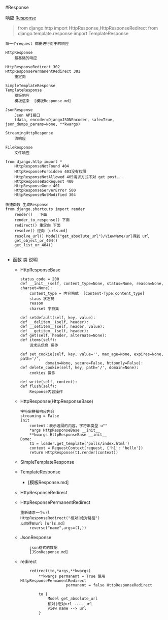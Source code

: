 #Response

响应    [Response](https://www.cnblogs.com/scolia/p/5635546.html)

> from django.http import HttpResponse,HttpResponseRedirect
> from django.template.response import TemplateResponse

```
每一个request 都要进行对于的响应
	
HttpResponse
	最基础的响应
	
HttpResponseRedirect 302	
HttpResponsePermanentRedirect 301
	重定向
	
SimpleTemplateResponse
TemplateResponse	
	模板响应
	模板渲染  [模板Response.md]
	
JsonResponse
	Json API接口
	(data, encoder=DjangoJSONEncoder, safe=True, json_dumps_params=None, **kwargs)
	
StreamingHttpResponse
	流响应
	
FileResponse
	文件响应
	
from django.http import *
	HttpResponseNotFound 404
	HttpResponseForbidden 403没有权限
	HttpResponseNotAllowed 405请求方式不对 get post...
	HttpResponseBadRequest 400
	HttpResponseGone 401
	HttpResponseServerError 500
	HttpResponseNotModified 304
	
快捷函数 生成Response
from django.shortcuts import render
	render()   下面
	render_to_response() 下面
	redirect() 重定向 下面
	resolve() 逆向 [urls.md]
	resolve_url() Model("get_absolute_url")/ViewName/url得到 url
	get_object_or_404()
	get_list_or_404()
	
```

* 函数 类 说明
	* HttpResponseBase 
	
		```
		status_code = 200
	    def __init__(self, content_type=None, status=None, reason=None, charset=None):
	    	content_type = 内容格式  [Content-Type:content_type]
	    	staus 状态码
	    	reason
	    	charset 字符集
	    	
	    def setdefault(self, key, value):
	    def __delitem__(self, header):
	    def __setitem__(self, header, value):
	    def __getitem__(self, header):
	    def get(self, header, alternate=None):
	    def items(self):
	    	请求头信息 操作
	    
	    def set_cookie(self, key, value='', max_age=None, expires=None, path='/',
                   domain=None, secure=False, httponly=False):
       def delete_cookie(self, key, path='/', domain=None):
	    	cookies 操作
	    	
	    def write(self, content):
	    def flush(self):
	    	Response内容操作
		```
	* HttpResponse(HttpResponseBase)
	
		```
		字符串拼接响应内容
		streaming = False
		init
			content：表示返回的内容，字符串类型 u""
			*args HttpResponseBase __init__
			**kwargs HttpResponseBase __init__
		Dome:
			t1 = loader.get_template('polls/index.html')
    		context = RequestContext(request, {'h1': 'hello'})
    		return HttpResponse(t1.render(context))
		
		```
	* SimpleTemplateResponse
	* TemplateResponse
		* [模板Response.md]
		
	* HttpResponseRedirect
	* HttpResponsePermanentRedirect
	
		```
		重新请求一个url
		HttpResponseRedirect("相对|绝对路径")
		反向得到url [urls.md]
			reverse("name",args=(1,))
		```
	* JsonResponse
		
		```
			json格式的数据
			[JSonResponse.md]
		```
	* redirect
		
		```
			redirect(to,*args,**kwargs)
				**kwargs permanent = True 使用 HttpResponsePermanentRedirect
							permanent = false HttpResponseRedirect
						
				to {
					Model get_absolute_url
					相对|绝对url ---- url
				    view name --> url
 				}
				
		```